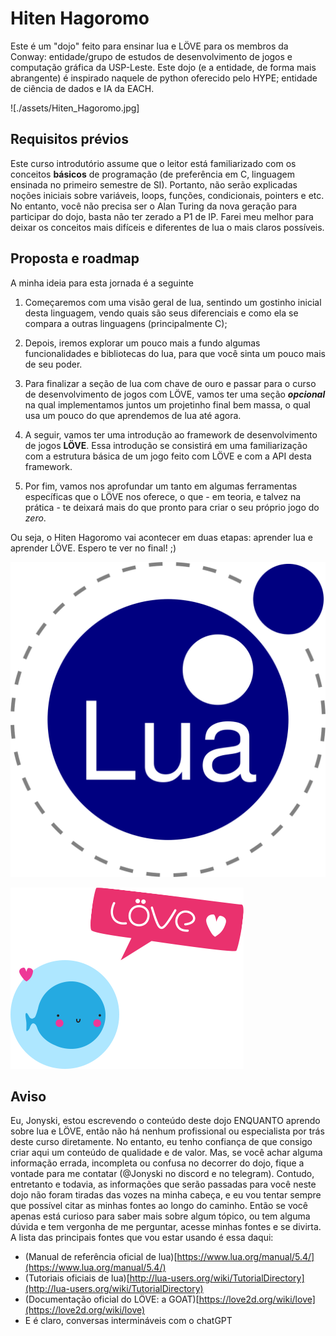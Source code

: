 # Hiten Hagoromo

Este é um "dojo" feito para ensinar lua e LÖVE para os membros da Conway: entidade/grupo de estudos de desenvolvimento de jogos e computação gráfica da USP-Leste. Este dojo (e a entidade, de forma mais abrangente) é inspirado naquele de python oferecido pelo HYPE; entidade de ciência de dados e IA da EACH.

![./assets/Hiten_Hagoromo.jpg]

## Requisitos prévios

Este curso introdutório assume que o leitor está familiarizado com os conceitos **básicos** de programação (de preferência em C, linguagem ensinada no primeiro semestre de SI). Portanto, não serão explicadas noções iniciais sobre variáveis, loops, funções, condicionais, pointers e etc. No entanto, você não precisa ser o Alan Turing da nova geração para participar do dojo, basta não ter zerado a P1 de IP. Farei meu melhor para deixar os conceitos mais difíceis e diferentes de lua o mais claros possíveis.

## Proposta e roadmap

A minha ideia para esta jornada é a seguinte

1. Começaremos com uma visão geral de lua, sentindo um gostinho inicial desta linguagem, vendo quais são seus diferenciais e como ela se compara a outras linguagens (principalmente C);

2. Depois, iremos explorar um pouco mais a fundo algumas funcionalidades e bibliotecas do lua, para que você sinta um pouco mais de seu poder.

3. Para finalizar a seção de lua com chave de ouro e passar para o curso de desenvolvimento de jogos com LÖVE, vamos ter uma seção **_opcional_** na qual implementamos juntos um projetinho final bem massa, o qual usa um pouco do que aprendemos de lua até agora.

4. A seguir, vamos ter uma introdução ao framework de desenvolvimento de jogos **LÖVE**. Essa introdução se consistirá em uma familiarização com a estrutura básica de um jogo feito com LÖVE e com a API desta framework.

5. Por fim, vamos nos aprofundar um tanto em algumas ferramentas específicas que o LÖVE nos oferece, o que - em teoria, e talvez na prática - te deixará mais do que pronto para criar o seu próprio jogo do _zero_.

Ou seja, o Hiten Hagoromo vai acontecer em duas etapas: aprender lua e aprender LÖVE. Espero te ver no final! ;)

![Logo do Lua](./assets/Lua_logo.png)

![Logo do LOVE2D](./assets/Love2d_logo.png)

## Aviso

Eu, Jonyski, estou escrevendo o conteúdo deste dojo ENQUANTO aprendo sobre lua e LÖVE, então não há nenhum profissional ou especialista por trás deste curso diretamente. No entanto, eu tenho confiança de que consigo criar aqui um conteúdo de qualidade e de valor. Mas, se você achar alguma informação errada, incompleta ou confusa no decorrer do dojo, fique a vontade para me contatar (@Jonyski no discord e no telegram). Contudo, entretanto e todavia, as informações que serão passadas para você neste dojo não foram tiradas das vozes na minha cabeça, e eu vou tentar sempre que possível citar as minhas fontes ao longo do caminho. Então se você apenas está curioso para saber mais sobre algum tópico, ou tem alguma dúvida e tem vergonha de me perguntar, acesse minhas fontes e se divirta. A lista das principais fontes que vou estar usando é essa daqui:

- (Manual de referência oficial de lua)[https://www.lua.org/manual/5.4/](https://www.lua.org/manual/5.4/)
- (Tutoriais oficiais de lua)[http://lua-users.org/wiki/TutorialDirectory](http://lua-users.org/wiki/TutorialDirectory)
- (Documentação oficial do LÖVE: a GOAT)[https://love2d.org/wiki/love](https://love2d.org/wiki/love)
- E é claro, conversas intermináveis com o chatGPT